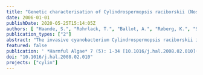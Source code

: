 ```yaml
---
title: "Genetic characterisation of Cylindrospermopsis raciborskii (Nostocales, Cyanobacteria) isolates from Africa and Europe."
date: 2006-01-01
publishDate: 2020-05-25T15:14:05Z
authors: [ "Haande, S.", "Rohrlack, T.", "Ballot, A.", "Røberg, K.", "Skulberg, R.", "Beck, M.", "Wiedner, C." ]
publication_types: ["2"]
abstract: "The invasive cyanobacterium Cylindrospermopsis raciborskii is increasingly spreading to temperate freshwater habitats world wide and is of major concern due to its ability to produce potent toxins. It is therefore important to understand the mechanisms behind the dispersal of this species. Different hypotheses have been proposed to explain the phylogeography and mechanisms underlying the recent expansion of C. raciborskii into temperate latitudes, but there is still no conclusive evidence whether the obvious ecological success of C. raciborskii is due to selection mechanisms, physiological tolerance, climatic change or radiation after the last ice age. In this study, new isolates of C. raciborskii from Europe and Africa were genetically characterized by sequencing the ITS1, PC-IGS, nifH and rpoC1 genes and compared to corresponding sequences of C. raciborskii available in GenBank in order to test different phylogeographical hypotheses. The strains were also morphologically examined and screened for production of the hepatotoxic cylindrospermopsin (CYN). We clearly demonstrate that there are phylogenetic, morphological and toxicological differences between the isolated strains. The phylogenetic analyses revealed a clustering of the strains due to geographic origin. The ITS1 and nifH genes separated into American, European and Australian-African groups, whereas the PC-IGS and rpoC1"
featured: false
publication: ' *Harmful Algae* 7 (5): 1-34 [10.1016/j.hal.2008.02.010](https://doi.org/10.1016/j.hal.2008.02.010)'
doi: "10.1016/j.hal.2008.02.010"
projects: ["cylin"]
---
```


